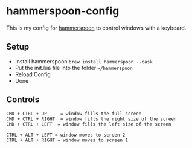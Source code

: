 # hammerspoon-config

This is my config for [hammerspoon](https://github.com/Hammerspoon/hammerspoon) to control windows with a keyboard.

## Setup

- Install hammerspoon `brew install hammerspoon --cask`
- Put the init.lua file into the folder `~/hammerspoon`
- Reload Config
- Done

## Controls

```
CMD + CTRL + UP     = window fills the full screen
CMD + CTRL + RIGHT  = window fills the right size of the screen
CMD + CTRL + LEFT  = window fills the left size of the screen

CTRL + ALT + LEFT = window moves to screen 2
CTRL + ALT + RIGHT = window moves to screen 1
```
